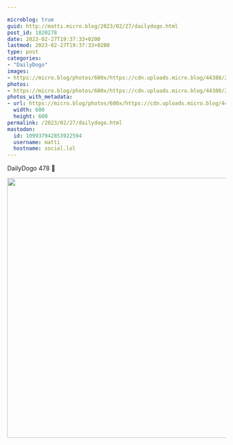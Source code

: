 ```yaml
---

microblog: true
guid: http://matti.micro.blog/2023/02/27/dailydogo.html
post_id: 1820278
date: 2023-02-27T19:37:33+0200
lastmod: 2023-02-27T19:37:33+0200
type: post
categories:
- "DailyDogo"
images:
- https://micro.blog/photos/600x/https://cdn.uploads.micro.blog/44388/2023/fe937c0ca5.jpg
photos:
- https://micro.blog/photos/600x/https://cdn.uploads.micro.blog/44388/2023/fe937c0ca5.jpg
photos_with_metadata:
- url: https://micro.blog/photos/600x/https://cdn.uploads.micro.blog/44388/2023/fe937c0ca5.jpg
  width: 600
  height: 600
permalink: /2023/02/27/dailydogo.html
mastodon:
  id: 109937942853922594
  username: matti
  hostname: social.lol
---
```

DailyDogo 478 🐶

<img src="https://micro.blog/photos/600x/https://blog.martin-haehnel.de/uploads/2023/fe937c0ca5.jpg" width="600" height="600" alt="" />

